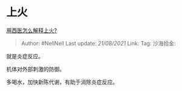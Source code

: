 # 上火
[用西医怎么解释上火?](https://www.zhihu.com/question/452706838/answer/1820923836)

> Author: #NellNell
> Last update: *21/08/2021*
> Link:
> Tag:
> 沙海拾金:

就是炎症反应。

机体对外部刺激的防御。

多喝水，加快新陈代谢，有助于消除炎症反应。
